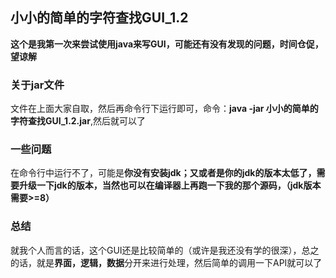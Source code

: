 ## 小小的简单的字符查找GUI_1.2
**这个是我第一次来尝试使用java来写GUI，可能还有没有发现的问题，时间仓促，望谅解**
### 关于jar文件
文件在上面大家自取，然后再命令行下运行即可，命令：**java -jar 小小的简单的字符查找GUI_1.2.jar**,然后就可以了
### 一些问题
在命令行中运行不了，可能是**你没有安装jdk；又或者是你的jdk的版本太低了，需要升级一下jdk的版本，当然也可以在编译器上再跑一下我的那个源码，（jdk版本需要>=8）**
### 总结
就我个人而言的话，这个GUI还是比较简单的（或许是我还没有学的很深），总之的话，就是**界面，逻辑，数据**分开来进行处理，然后简单的调用一下API就可以了

